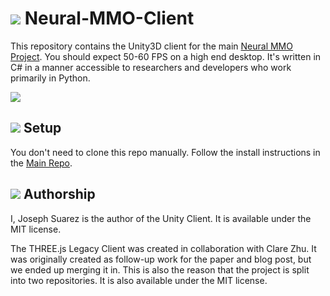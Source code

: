 [ags]: LegacyClient/resources/ags.png?raw=true
[fire]: LegacyClient/resources/fire_thumbnail.png
[env]: LegacyClient/resources/env.jpg

# ![][fire] Neural-MMO-Client
This repository contains the Unity3D client for the main [Neural MMO Project](https://github.com/jsuarez5341/neural-mmo). You should expect 50-60 FPS on a high end desktop. It's written in C# in a manner accessible to researchers and developers who work primarily in Python.

![][env]

## ![][ags] Setup

You don't need to clone this repo manually. Follow the install instructions in the [Main Repo](https://github.com/openai/neural-mmo).

## ![][ags] Authorship

I, Joseph Suarez is the author of the Unity Client. It is available under the MIT license.

The THREE.js Legacy Client was created in collaboration with Clare Zhu. It was originally created as follow-up work for the paper and blog post, but we ended up merging it in. This is also the reason that the project is split into two repositories. It is also available under the MIT license.
